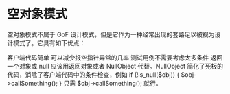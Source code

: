 空对象模式
=====

空对象模式不属于 GoF 设计模式，但是它作为一种经常出现的套路足以被视为设计模式了。它具有如下优点：

客户端代码简单
可以减少报空指针异常的几率
测试用例不需要考虑太多条件
返回一个对象或 null 应该用返回对象或者 NullObject 代替。NullObject 简化了死板的代码，消除了客户端代码中的条件检查，例如 if (!is_null($obj)) { $obj->callSomething(); } 只需 $obj->callSomething(); 就行。